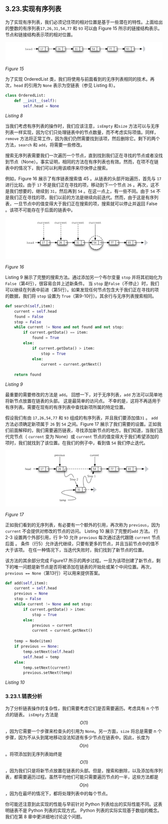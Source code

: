 ## 3.23.实现有序列表

为了实现有序列表，我们必须记住项的相对位置是基于一些潜在的特性。上面给出的整数的有序列表`17,26,31,54,77` 和 `93` 可以由 Figure 15 所示的链接结构表示。节点和链接结构表示项的相对位置。

![3.23.实现有序列表.figure15](assets/3.23.%E5%AE%9E%E7%8E%B0%E6%9C%89%E5%BA%8F%E5%88%97%E8%A1%A8.figure15.png)

*Figure 15*

为了实现 OrderedList 类，我们将使用与前面看到的无序列表相同的技术。再次，`head` 的引用为 `None` 表示为空链表（参见 Listing 8）。

```python
class OrderedList:
    def __init__(self):
        self.head = None
```

*Listing 8*

当我们考虑有序列表的操作时，我们应该注意，`isEmpty` 和`size` 方法可以与无序列表一样实现，因为它们只处理链表中的节点数量，而不考虑实际项值。同样，`remove` 方法将正常工作，因为我们仍然需要找到该项，然后删除它。剩下的两个方法，`search` 和 `add`，将需要一些修改。

搜索无序列表需要我们一次遍历一个节点，直到找到我们正在寻找的节点或者没找到节点（None）。事实证明，相同的方法在有序列表也有效。然而，在项不在链表中的情况下，我们可以利用该顺序来尽快停止搜索。

例如，Figure 16 展示了有序链表搜索值 45 。从链表的头部开始遍历，首先与 `17` 进行比较。由于 `17` 不是我们正在寻找的项，移动到下一个节点 `26` 。再次，这不是我们想要的，继续到 `31`，然后再到 `54` 。在这一点上，有一些不同。由于 `54` 不是我们正在寻找的项，我们以前的方法是继续向前迭代。然而，由于这是有序列表，一旦节点中的值变得大于我们正在搜索的项，搜索就可以停止并返回 False 。该项不可能存在于后面的链表中。

![3.23.实现有序列表.figure16](assets/3.23.%E5%AE%9E%E7%8E%B0%E6%9C%89%E5%BA%8F%E5%88%97%E8%A1%A8.figure16.png)

*Figure 16*

Listing 9 展示了完整的搜索方法。通过添加另一个布尔变量 `stop` 并将其初始化为 `False`（第4行），很容易合并上述新条件。 当 `stop` 是`False`（不停止）时，我们可以继续在列表中前进（第5行）。如果发现任何节点包含大于我们正在寻找的项的数据，我们将 `stop` 设置为 `True`（第9-10行）。其余行与无序列表搜索相同。

```python
def search(self,item):
    current = self.head
    found = False
    stop = False
    while current != None and not found and not stop:
        if current.getData() == item:
            found = True
        else:
            if current.getData() > item:
                stop = True
            else:
                current = current.getNext()

    return found
```

*Listing 9*

最重要的需要修改的方法是 `add`。 回想一下，对于无序列表，`add` 方法可以简单地将新节点放置在链表的头部。 这是最简单的访问点。 不幸的是，这将不再适用于有序列表。需要在现有的有序列表中查找新项所属的特定位置。

假设我们有由 `17,26,54,77` 和 `93` 组成的有序列表，并且我们要添加值`31` 。 `add` 方法必须确定新项属于 `26` 到 `54` 之间。Figure 17 展示了我们需要的设置。正如我们前面解释的，我们需要遍历链表，寻找添加新节点的地方。我们知道，当我们迭代完节点（ `current` 变为 None）或 `current` 节点的值变得大于我们希望添加的项时，我们就找到了该位置。在我们的例子中，看到值 `54` 我们停止迭代。

![3.23.实现有序列表.figure17](assets/3.23.%E5%AE%9E%E7%8E%B0%E6%9C%89%E5%BA%8F%E5%88%97%E8%A1%A8.figure17.png)

*Figure 17*

正如我们看到的无序列表，有必要有一个额外的引用，再次称为 `previous`，因为 `current` 不会提供对修改的节点的访问。 Listing 10 展示了完整的`add` 方法。 行 2-3 设置两个外部引用，行 9-10 允许 `previous` 每次通过迭代跟随 `current` 节点后面 。 条件（行5）允许迭代继续，只要有更多的节点，并且当前节点中的值不大于该项。 在任一种情况下，当迭代失败时，我们找到了新节点的位置。

该方法的其余部分完成 Figure17 所示的两步过程。一旦为该项创建了新节点，剩下的唯一问题是新节点是否将被添加在链表的开始处或某个中间位置。再次，`previous == None`（第13行）可以用来提供答案。

```python
def add(self,item):
    current = self.head
    previous = None
    stop = False
    while current != None and not stop:
        if current.getData() > item:
            stop = True
        else:
            previous = current
            current = current.getNext()

    temp = Node(item)
    if previous == None:
        temp.setNext(self.head)
        self.head = temp
    else:
        temp.setNext(current)
        previous.setNext(temp)
```

*Listing 10*

### 3.23.1.链表分析

为了分析链表操作的复杂性，我们需要考虑它们是否需要遍历。考虑具有 n 个节点的链表。 `isEmpty` 方法是 $$O(1)$$，因为它需要一个步骤来检查头的引用为 `None`。另一方面，`size` 将总是需要 n 个步骤，因为不从头到尾地移动没法知道有多少节点在链表中。因此，长度为 $$O(n)$$。将项添加到无序列表始终是 $$O(1)$$，因为我们只是将新节点放置在链表的头部。但是，搜索和删除，以及添加有序列表，都需要遍历过程。虽然平均他们可能只需要遍历节点的一半，这些方法都是 $$O(n)$$，因为在最坏的情况下，都将处理列表中的每个节点。

你可能还注意到此实现的性能与早前针对 Python 列表给出的实际性能不同。这表明链表不是 Python 列表的实现方式。 Python 列表的实际实现基于数组的概念。我们在第 8 章中更详细地讨论这个问题。
